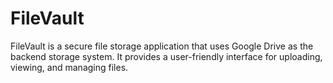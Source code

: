 # FileVault
 FileVault is a secure file storage application that uses Google Drive as the backend storage system. It provides a user-friendly interface for uploading, viewing, and managing files.
